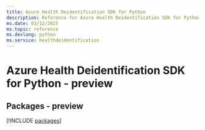 ```yaml
---
title: Azure Health Deidentification SDK for Python
description: Reference for Azure Health Deidentification SDK for Python
ms.date: 03/12/2025
ms.topic: reference
ms.devlang: python
ms.service: healthdeidentification
---
```

# Azure Health Deidentification SDK for Python - preview
## Packages - preview
[!INCLUDE [packages](health-deidentification-index.md)]